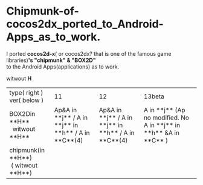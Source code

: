 Chipmunk-of-cocos2dx_ported_to_Android-Apps_as_to_work.
=============================
I ported **cocos2d-x**( or cocos2dx? that is one of the famous game libraries)**'s "chipmunk" & "BOX2D"**  
to the Android Apps(applications) as  to work.
 
witwout **H**<table><tr><td>type( right )<br>ver( below )</td><td>11</td><td>12</td><td>13beta</td></tr>
<tr><td>BOX2Din **H**<br>&nbsp; witwout **H**</td>
<td>Ap&A in **j** / A in **j** in **h** / A in **C**(4)<br></td>
<td>Ap&A in **j** / A in **j** in **h** / A in **C**(4)<br></td>
<td>A in **j** (Ap no modified. No A in **j** in **h** &A in **C** )<br></td></tr>

<tr><td>chipmunk(in **H**)<br>&nbsp;( witwout **H**)</td>
<td><br>&nbsp;</td>
<td><br>&nbsp;</td>
<td><br>&nbsp;</td></tr></table>

</pre>

  

